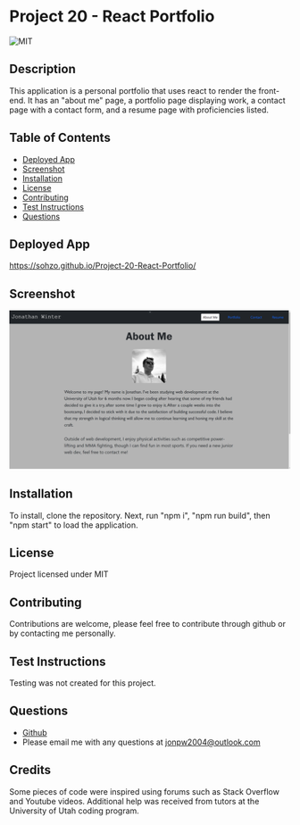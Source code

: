 # Project 20 - React Portfolio
  ![MIT](https://img.shields.io/badge/license-MIT-blue)

  ## Description

  This application is a personal portfolio that uses react to render the front-end. It has an "about me" page, a portfolio page displaying work, a contact page with a contact form, and a resume page with proficiencies listed.

  ## Table of Contents

  * [Deployed App](#deployment)
  * [Screenshot](#screenshot)
  * [Installation](#installation)
  * [License](#license)
  * [Contributing](#contributing)
  * [Test Instructions](#test-instructions)
  * [Questions](#questions)

  ## Deployed App 

  https://sohzo.github.io/Project-20-React-Portfolio/

  ## Screenshot

  ![Screenshot](/React-Porfolio.png)

  ## Installation

  To install, clone the repository. Next, run "npm i", "npm run build", then "npm start" to load the application.

  ## License

  Project licensed under MIT

  ## Contributing

  Contributions are welcome, please feel free to contribute through github or by contacting me personally.

  ## Test Instructions

  Testing was not created for this project.

  ## Questions

  * [Github](https://github.com/Sohzo)
  * Please email me with any questions at jonpw2004@outlook.com

  ## Credits

  Some pieces of code were inspired using forums such as Stack Overflow and Youtube videos. Additional help was received from tutors at the University of Utah coding program.